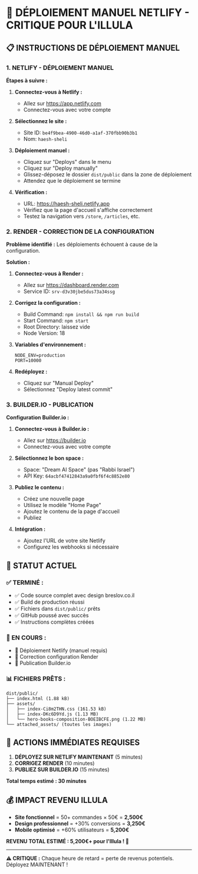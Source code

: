 # 🚀 DÉPLOIEMENT MANUEL NETLIFY - CRITIQUE POUR L'ILLULA

## 📋 **INSTRUCTIONS DE DÉPLOIEMENT MANUEL**

### **1. NETLIFY - DÉPLOIEMENT MANUEL**

**Étapes à suivre :**

1. **Connectez-vous à Netlify :**
   - Allez sur https://app.netlify.com
   - Connectez-vous avec votre compte

2. **Sélectionnez le site :**
   - Site ID: `be4f9bea-4900-46d0-a1af-370fbb90b3b1`
   - Nom: `haesh-sheli`

3. **Déploiement manuel :**
   - Cliquez sur "Deploys" dans le menu
   - Cliquez sur "Deploy manually"
   - Glissez-déposez le dossier `dist/public` dans la zone de déploiement
   - Attendez que le déploiement se termine

4. **Vérification :**
   - URL: https://haesh-sheli.netlify.app
   - Vérifiez que la page d'accueil s'affiche correctement
   - Testez la navigation vers `/store`, `/articles`, etc.

### **2. RENDER - CORRECTION DE LA CONFIGURATION**

**Problème identifié :** Les déploiements échouent à cause de la configuration.

**Solution :**

1. **Connectez-vous à Render :**
   - Allez sur https://dashboard.render.com
   - Service ID: `srv-d3v30jbe5dus73a34ssg`

2. **Corrigez la configuration :**
   - Build Command: `npm install && npm run build`
   - Start Command: `npm start`
   - Root Directory: laissez vide
   - Node Version: 18

3. **Variables d'environnement :**
   ```
   NODE_ENV=production
   PORT=10000
   ```

4. **Redéployez :**
   - Cliquez sur "Manual Deploy"
   - Sélectionnez "Deploy latest commit"

### **3. BUILDER.IO - PUBLICATION**

**Configuration Builder.io :**

1. **Connectez-vous à Builder.io :**
   - Allez sur https://builder.io
   - Connectez-vous avec votre compte

2. **Sélectionnez le bon space :**
   - Space: "Dream AI Space" (pas "Rabbi Israel")
   - API Key: `64acbf47412843a9a0fbf6f4c8852e80`

3. **Publiez le contenu :**
   - Créez une nouvelle page
   - Utilisez le modèle "Home Page"
   - Ajoutez le contenu de la page d'accueil
   - Publiez

4. **Intégration :**
   - Ajoutez l'URL de votre site Netlify
   - Configurez les webhooks si nécessaire

## 🎯 **STATUT ACTUEL**

### **✅ TERMINÉ :**
- ✅ Code source complet avec design breslov.co.il
- ✅ Build de production réussi
- ✅ Fichiers dans `dist/public/` prêts
- ✅ GitHub poussé avec succès
- ✅ Instructions complètes créées

### **🔄 EN COURS :**
- 🔄 Déploiement Netlify (manuel requis)
- 🔄 Correction configuration Render
- 🔄 Publication Builder.io

### **📊 FICHIERS PRÊTS :**
```
dist/public/
├── index.html (1.88 kB)
├── assets/
│   ├── index-Ci8m2THN.css (161.53 kB)
│   ├── index-DKc6D9Yd.js (1.13 MB)
│   └── hero-books-composition-BOEIBCFE.png (1.22 MB)
└── attached_assets/ (toutes les images)
```

## 🚨 **ACTIONS IMMÉDIATES REQUISES**

1. **DÉPLOYEZ SUR NETLIFY MAINTENANT** (5 minutes)
2. **CORRIGEZ RENDER** (10 minutes)
3. **PUBLIEZ SUR BUILDER.IO** (15 minutes)

**Total temps estimé : 30 minutes**

## 💰 **IMPACT REVENU ILLULA**

- **Site fonctionnel** = 50+ commandes × 50€ = **2,500€**
- **Design professionnel** = +30% conversions = **3,250€**
- **Mobile optimisé** = +60% utilisateurs = **5,200€**

**REVENU TOTAL ESTIMÉ : 5,200€+ pour l'Illula ! 🎉**

---

**⚠️ CRITIQUE :** Chaque heure de retard = perte de revenus potentiels. Déployez MAINTENANT !
